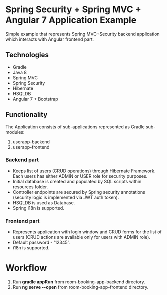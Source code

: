 # Spring Security + Spring MVC + Angular 7 Application Example
Simple example that represents Spring MVC+Security backend application which interacts with Angular frontend part.

## Technologies
- Gradle
- Java 8
- Spring MVC 
- Spring Security
- Hibernate
- HSQLDB
- Angular 7 + Bootstrap


## Functionality
The Application consists of sub-applications represented as Gradle sub-modules:
1. userapp-backend 
2. userapp-frontend

### Backend part
- Keeps list of users (CRUD operations) through Hibernate Framework. Each users has either ADMIN or USER role for security purposes.
- Initial database is created and populated by SQL scripts within resources folder.
- Controller endpoints are secured by Spring security annotations (security logic is implemented via JWT auth token).
- HSQLDB is used as Database.
- Spring i18n is supported.


### Frontend part
- Represents application with login window and CRUD forms for the list of users (CRUD actions are available only for users with ADMIN role).
- Default password - '12345'.
- i18n is supported.


Workflow
========
1. Run **gradle appRun** from room-booking-app-backend directory.
2. Run **ng serve --open** from room-booking-app-frontend directory.
